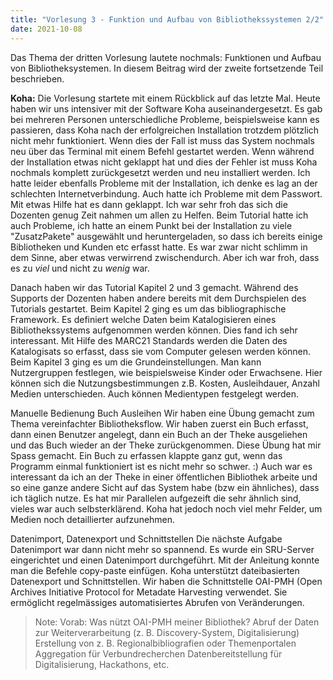 ```yaml
---
title: "Vorlesung 3 - Funktion und Aufbau von Bibliothekssystemen 2/2"
date: 2021-10-08
---
```


Das Thema der dritten Vorlesung lautete nochmals: Funktionen und Aufbau von Bibliotheksystemen. In diesem Beitrag wird der zweite fortsetzende Teil beschrieben.

**Koha:** Die Vorlesung startete mit einem Rückblick auf das letzte Mal. Heute haben wir uns intensiver mit der Software Koha auseinandergesetzt. Es gab bei mehreren Personen unterschiedliche Probleme, beispielsweise kann es passieren, dass Koha nach der erfolgreichen Installation trotzdem plötzlich nicht mehr funktioniert. Wenn dies der Fall ist muss das System nochmals neu über das Terminal mit einem Befehl gestartet werden. Wenn während der Installation etwas nicht geklappt hat und dies der Fehler ist muss Koha nochmals komplett zurückgesetzt werden und neu installiert werden.
Ich hatte leider ebenfalls Probleme mit der Installation, ich denke es lag an der schlechten Internetverbindung. Auch hatte ich Probleme mit dem Passwort. Mit etwas Hilfe hat es dann geklappt. Ich war sehr froh das sich die Dozenten genug Zeit nahmen um allen zu Helfen. Beim Tutorial hatte ich auch Probleme, ich hatte an einem Punkt bei der Installation zu viele "ZusatzPakete" ausgewählt und heruntergeladen, so dass ich bereits einige Bibliotheken und Kunden etc erfasst hatte. Es war zwar nicht schlimm in dem Sinne, aber etwas verwirrend zwischendurch. Aber ich war froh, dass es zu *viel* und nicht zu *wenig* war.

Danach haben wir das Tutorial Kapitel 2 und 3 gemacht. Während des Supports der Dozenten haben andere bereits mit dem Durchspielen des Tutorials gestartet. Beim Kapitel 2 ging es um das bibliographische Framework. Es definiert welche Daten beim Katalogisieren eines Bibliothekssystems aufgenommen werden können. Dies fand ich sehr interessant. Mit Hilfe des MARC21 Standards werden die Daten des Katalogisats so erfasst, dass sie vom Computer gelesen werden können. Beim Kapitel 3 ging es um die Grundeinstellungen. Man kann Nutzergruppen festlegen, wie beispielsweise Kinder oder Erwachsene. Hier können sich die Nutzungsbestimmungen z.B. Kosten, Ausleihdauer, Anzahl Medien unterschieden. Auch können Medientypen festgelegt werden.

Manuelle Bedienung Buch Ausleihen
Wir haben eine Übung gemacht zum Thema vereinfachter Bibliotheksflow. Wir haben zuerst ein Buch erfasst, dann einen Benutzer angelegt, dann ein Buch an der Theke ausgeliehen und das Buch wieder an der Theke zurückgenommen. Diese Übung hat mir Spass gemacht. Ein Buch zu erfassen klappte ganz gut, wenn das Programm einmal funktioniert ist es nicht mehr so schwer. :) Auch war es interessant da ich an der Theke in einer öffentlichen Bibliothek arbeite und so eine ganze andere Sicht auf das System habe (bzw ein ähnliches), dass ich täglich nutze. Es hat mir Parallelen aufgezeift die sehr ähnlich sind, vieles war auch selbsterklärend. Koha hat jedoch noch viel mehr Felder, um Medien noch detaillierter aufzunehmen. 

Datenimport, Datenexport und Schnittstellen
Die nächste Aufgabe Datenimport war dann nicht mehr so spannend. Es wurde ein SRU-Server eingerichtet und einen Datenimport durchgeführt. Mit der Anleitung konnte man die Befehle copy-paste einfügen. Koha unterstützt dateibasierten Datenexport und Schnittstellen. Wir haben die Schnittstelle OAI-PMH (Open Archives Initiative Protocol for Metadate Harvesting verwendet. Sie ermöglicht regelmässiges automatisiertes Abrufen von Veränderungen. 

>Note:
>Vorab: Was nützt OAI-PMH meiner Bibliothek?
>        Abruf der Daten zur Weiterverarbeitung (z. B. Discovery-System, Digitalisierung)
>        Erstellung von z. B. Regionalbibliografien oder Themenportalen
>        Aggregation für Verbundrecherchen
>        Datenbereitstellung für Digitalisierung, Hackathons, etc.
        


